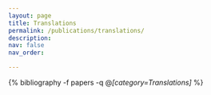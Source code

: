```yaml
---
layout: page
title: Translations
permalink: /publications/translations/
description: 
nav: false
nav_order:

---
```

<!-- _pages/translations.md -->
<div class="publications">

{% bibliography -f papers -q @*[category=Translations]* %}

</div>
